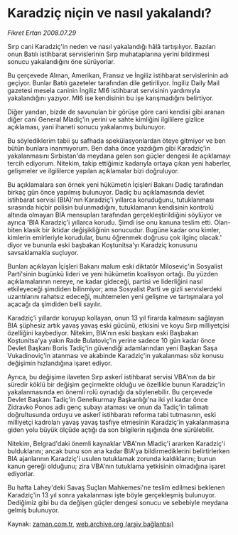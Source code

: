 # Karadziç niçin ve nasıl yakalandı?

*Fikret Ertan 2008.07.29*

<tr><td class="metin" colspan="2" style="padding-top: 20px; padding-left: 5px; padding-right: 10px;">Sırp cani Karadziç'in neden ve nasıl yakalandığı hâlâ tartışılıyor. Bazıları onun Batılı istihbarat servislerinin Sırp muhataplarına yerini bildirmesi sonucu yakalandığını öne sürüyorlar.</td></tr><tr><td class="metin" colspan="2" style="padding-top: 20px; padding-left: 5px; padding-right: 10px;"><p> Bu çerçevede Alman, Amerikan, Fransız ve İngiliz istihbarat servislerinin adı geçiyor. Bunlar Batılı gazeteler tarafından dile getiriliyor. İngiliz Daily Mail gazetesi mesela caninin İngiliz MI6 istihbarat servisinin yardımıyla yakalandığını yazıyor. MI6 ise kendisinin bu işe karışmadığını belirtiyor.
<p> Diğer yandan, bizde de savunulan bir görüşe göre cani kendisi gibi aranan diğer cani General Mladiç'in yerini ve sahte kimliğini ilgililere gizlice açıklaması, yani ihaneti sonucu yakalanmış bulunuyor.
<p> Bu söylediklerim tabii şu safhada spekülasyonlardan öteye gitmiyor ve ben bütün bunlara inanmıyorum. Ben daha önce yazdığım gibi Karadziç'in yakalanmasını Sırbistan'da meydana gelen son güçler dengesi ile açıklamayı tercih ediyorum. Nitekim, takip ettiğimiz kadarıyla ortaya çıkan yeni haberler, gelişmeler ve ilgililerce yapılan açıklamalar bizi doğruluyor.
<p> Bu açıklamalara son örnek yeni hükümetin İçişleri Bakanı Dadiç tarafından birkaç gün önce yapılmış bulunuyor. Dadiç bu açıklamasında devlet istihbarat servisi (BIA)'nın Karadziç'i yıllarca koruduğunu, tutuklanması sırasında hiçbir polisin bulunmadığını, tutuklamanın kendisinin kontrolü altında olmayan BIA mensupları tarafından gerçekleştirildiğini söylüyor ve ayrıca 'BIA Karadziç'i yıllarca korudu. Şimdi ise onu kanuna teslim etti. Olan-biten klasik bir iktidar değişikliğinin sonucudur. Bugüne kadar onu kimler, kimlerin emirleriyle korudular, bunu öğrenmek doğrusu çok ilginç olacak.' diyor ve bununla eski başbakan Koştunitsa'yı Karadziç konusunu savsaklamakla suçluyor.
<p> Bunları açıklayan İçişleri Bakanı malum eski diktatör Miloseviç'in Sosyalist Parti'sinin bugünkü lideri ve yeni hükümetin koalisyon ortağı. Bu yüzden açıklamalarının nereye, ne kadar gideceği, partisi ve liderliğini nasıl etkileyeceği şimdiden bilinmiyor; ama Sosyalist Parti ve gizli servislerdeki uzantılarını rahatsız edeceği, muhtemelen yeni gelişme ve tartışmalara yol açacağı da şimdiden belli sayılır.
<p> Karadziç'i yıllardır koruyup kollayan, onun 13 yıl firarda kalmasını sağlayan BIA şüphesiz artık yavaş yavaş eski gücünü, etkisini ve koyu Sırp milliyetçisi özelliğini kaybediyor. Nitekim, BIA'nın eski başkanı eski Başbakan Koştunitsa'ya yakın Rade Bulatoviç'in yerine sadece 10 gün kadar önce Devlet Başkanı Boris Tadiç'in güvendiği adamlarından yeni Başkan Saşa Vukadinoviç'in atanması ve akabinde Karadziç'in yakalanması söz konusu değişimin hızlandığına işaret ediyor.
<p> Ayrıca, bu değişime ilaveten Sırp askerî istihbarat servisi VBA'nın da bir süredir köklü bir değişim geçirmekte olduğu ve özellikle bunun Karadziç'in yakalanmasında en önemli rolü oynadığı da söylenebilir. Bu çerçevede Devlet Başkanı Tadiç'in Genelkurmay Başkanlığı'na iki yıl kadar önce Zidravko Ponos adlı genç subayı ataması ve onun da Tadiç'in talimatı doğrultusunda orduyu ve askerî istihbaratı reforma tabi tutmasının, eski milliyetçi kadroları yavaş yavaş tasfiye etmesinin Karadziç'in yakalanmasına giden yolu büyük ölçüde açtığı da son bilgilerin ışığında öne sürülebilir.
<p> Nitekim, Belgrad'daki önemli kaynaklar VBA'nın Mladiç'i ararken Karadziç'i bulduklarını; ancak bunu son ana kadar BIA'ya bildirmediklerini belirtirlerken BIA ajanlarının Karadziç'i usulen tutuklamak zorunda kaldıklarını; bunun kanun gereği olduğunu; zira VBA'nın tutuklama yetkisinin olmadığına işaret ediyorlar.
<p> Bu hafta Lahey'deki Savaş Suçları Mahkemesi'ne teslim edilmesi beklenen Karadziç'in 13 yıl sonra yakalanması işte böyle gerçekleşmiş bulunuyor. Dediğimiz gibi bu da değişen güçler dengesi sonucu ve sebebiyle meydana gelmiş bulunuyor. <br/></p></p></p></p></p></p></p></p></p></td></tr>

Kaynak: [zaman.com.tr](http://zaman.com.tr/yazar.do?yazino=719722), [web.archive.org (arşiv bağlantısı)](http://web.archive.org/web/20080912190207/http://www.zaman.com.tr:80/yazar.do?yazino=719722)
